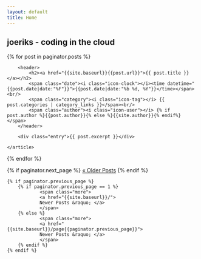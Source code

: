 ```yaml
---
layout: default
title: Home
---
```


## joeriks - coding in the cloud

<!-- Show last 5 posts here -->
{% for post in paginator.posts %}
	<article>

        <header>
            <h2><a href="{{site.baseurl}}{{post.url}}">{{ post.title }}</a></h2>
            <span class="date"><i class="icon-clock"></i><time datetime="{{post.date|date:"%F"}}">{{post.date|date:"%b %d, %Y"}}</time></span><br/>
            <span class="category"><i class="icon-tag"></i> {{ post.categories | category_links }}</span><br/>
            <span class="author"><i class="icon-user"></i> {% if post.author %}{{post.author}}{% else %}{{site.author}}{% endif%}</span>
        </header>
	
		<div class="entry">{{ post.excerpt }}</div>

	</article>
{% endfor %}


<div id="paginator">
    {% if paginator.next_page %}
            <a href="{{site.baseurl}}/page{{paginator.next_page}}">
            &laquo; Older Posts</a>
    {% endif %}

    {% if paginator.previous_page %}
        {% if paginator.previous_page == 1 %}
                <span class="more">
                <a href="{{site.baseurl}}/">
                Newer Posts &raquo; </a>
                </span>
        {% else %}
                <span class="more">
                <a href="{{site.baseurl}}/page{{paginator.previous_page}}">
                Newer Posts &raquo; </a>
                </span>
        {% endif %}
    {% endif %}
</div>
